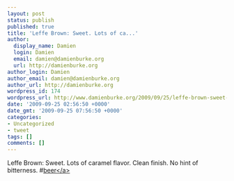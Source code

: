 ```yaml
---
layout: post
status: publish
published: true
title: 'Leffe Brown: Sweet. Lots of ca...'
author:
  display_name: Damien
  login: Damien
  email: damien@damienburke.org
  url: http://damienburke.org
author_login: Damien
author_email: damien@damienburke.org
author_url: http://damienburke.org
wordpress_id: 174
wordpress_url: http://www.damienburke.org/2009/09/25/leffe-brown-sweet-lots-of-ca/
date: '2009-09-25 02:56:50 +0000'
date_gmt: '2009-09-25 07:56:50 +0000'
categories:
- Uncategorized
- tweet
tags: []
comments: []
---
```

<p>Leffe Brown: Sweet. Lots of caramel flavor. Clean finish. No hint of bitterness. #<a href="http:&#47;&#47;search.twitter.com&#47;search?q=%23beer" class="aktt_hashtag">beer<&#47;a></p>
